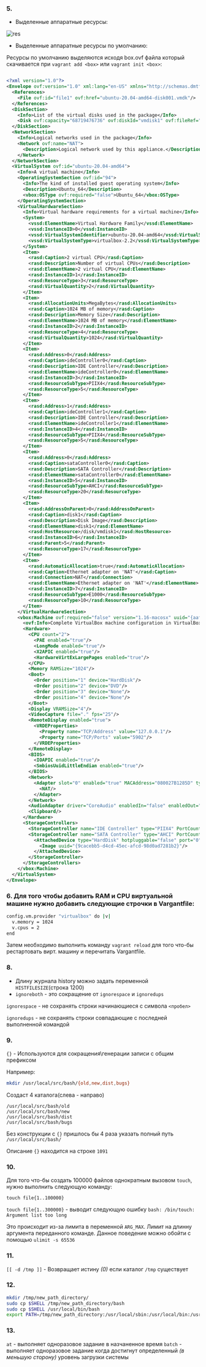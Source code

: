 ### 5.

- Выделенные аппаратные ресурсы:

![res](src/res.jpg "res")

- Выделенные аппаратные ресурсы по умолчанию: 

Ресурсы по умолчанию выделяются исходя box.ovf файла 
который скачивается при ```vagrant add <box>``` или ```vagrant init <box>```:

```xml

<?xml version="1.0"?>
<Envelope ovf:version="1.0" xml:lang="en-US" xmlns="http://schemas.dmtf.org/ovf/envelope/1" xmlns:ovf="http://schemas.dmtf.org/ovf/envelope/1" xmlns:rasd="http://schemas.dmtf.org/wbem/wscim/1/cim-schema/2/CIM_ResourceAllocationSettingData" xmlns:vssd="http://schemas.dmtf.org/wbem/wscim/1/cim-schema/2/CIM_VirtualSystemSettingData" xmlns:xsi="http://www.w3.org/2001/XMLSchema-instance" xmlns:vbox="http://www.virtualbox.org/ovf/machine">
  <References>
    <File ovf:id="file1" ovf:href="ubuntu-20.04-amd64-disk001.vmdk"/>
  </References>
  <DiskSection>
    <Info>List of the virtual disks used in the package</Info>
    <Disk ovf:capacity="68719476736" ovf:diskId="vmdisk1" ovf:fileRef="file1" ovf:format="http://www.vmware.com/interfaces/specifications/vmdk.html#streamOptimized" vbox:uuid="9cacebb5-d4cd-45ec-afcd-98d0ad7281b2"/>
  </DiskSection>
  <NetworkSection>
    <Info>Logical networks used in the package</Info>
    <Network ovf:name="NAT">
      <Description>Logical network used by this appliance.</Description>
    </Network>
  </NetworkSection>
  <VirtualSystem ovf:id="ubuntu-20.04-amd64">
    <Info>A virtual machine</Info>
    <OperatingSystemSection ovf:id="94">
      <Info>The kind of installed guest operating system</Info>
      <Description>Ubuntu_64</Description>
      <vbox:OSType ovf:required="false">Ubuntu_64</vbox:OSType>
    </OperatingSystemSection>
    <VirtualHardwareSection>
      <Info>Virtual hardware requirements for a virtual machine</Info>
      <System>
        <vssd:ElementName>Virtual Hardware Family</vssd:ElementName>
        <vssd:InstanceID>0</vssd:InstanceID>
        <vssd:VirtualSystemIdentifier>ubuntu-20.04-amd64</vssd:VirtualSystemIdentifier>
        <vssd:VirtualSystemType>virtualbox-2.2</vssd:VirtualSystemType>
      </System>
      <Item>
        <rasd:Caption>2 virtual CPU</rasd:Caption>
        <rasd:Description>Number of virtual CPUs</rasd:Description>
        <rasd:ElementName>2 virtual CPU</rasd:ElementName>
        <rasd:InstanceID>1</rasd:InstanceID>
        <rasd:ResourceType>3</rasd:ResourceType>
        <rasd:VirtualQuantity>2</rasd:VirtualQuantity>
      </Item>
      <Item>
        <rasd:AllocationUnits>MegaBytes</rasd:AllocationUnits>
        <rasd:Caption>1024 MB of memory</rasd:Caption>
        <rasd:Description>Memory Size</rasd:Description>
        <rasd:ElementName>1024 MB of memory</rasd:ElementName>
        <rasd:InstanceID>2</rasd:InstanceID>
        <rasd:ResourceType>4</rasd:ResourceType>
        <rasd:VirtualQuantity>1024</rasd:VirtualQuantity>
      </Item>
      <Item>
        <rasd:Address>0</rasd:Address>
        <rasd:Caption>ideController0</rasd:Caption>
        <rasd:Description>IDE Controller</rasd:Description>
        <rasd:ElementName>ideController0</rasd:ElementName>
        <rasd:InstanceID>3</rasd:InstanceID>
        <rasd:ResourceSubType>PIIX4</rasd:ResourceSubType>
        <rasd:ResourceType>5</rasd:ResourceType>
      </Item>
      <Item>
        <rasd:Address>1</rasd:Address>
        <rasd:Caption>ideController1</rasd:Caption>
        <rasd:Description>IDE Controller</rasd:Description>
        <rasd:ElementName>ideController1</rasd:ElementName>
        <rasd:InstanceID>4</rasd:InstanceID>
        <rasd:ResourceSubType>PIIX4</rasd:ResourceSubType>
        <rasd:ResourceType>5</rasd:ResourceType>
      </Item>
      <Item>
        <rasd:Address>0</rasd:Address>
        <rasd:Caption>sataController0</rasd:Caption>
        <rasd:Description>SATA Controller</rasd:Description>
        <rasd:ElementName>sataController0</rasd:ElementName>
        <rasd:InstanceID>5</rasd:InstanceID>
        <rasd:ResourceSubType>AHCI</rasd:ResourceSubType>
        <rasd:ResourceType>20</rasd:ResourceType>
      </Item>
      <Item>
        <rasd:AddressOnParent>0</rasd:AddressOnParent>
        <rasd:Caption>disk1</rasd:Caption>
        <rasd:Description>Disk Image</rasd:Description>
        <rasd:ElementName>disk1</rasd:ElementName>
        <rasd:HostResource>/disk/vmdisk1</rasd:HostResource>
        <rasd:InstanceID>6</rasd:InstanceID>
        <rasd:Parent>5</rasd:Parent>
        <rasd:ResourceType>17</rasd:ResourceType>
      </Item>
      <Item>
        <rasd:AutomaticAllocation>true</rasd:AutomaticAllocation>
        <rasd:Caption>Ethernet adapter on 'NAT'</rasd:Caption>
        <rasd:Connection>NAT</rasd:Connection>
        <rasd:ElementName>Ethernet adapter on 'NAT'</rasd:ElementName>
        <rasd:InstanceID>7</rasd:InstanceID>
        <rasd:ResourceSubType>E1000</rasd:ResourceSubType>
        <rasd:ResourceType>10</rasd:ResourceType>
      </Item>
    </VirtualHardwareSection>
    <vbox:Machine ovf:required="false" version="1.16-macosx" uuid="{aafc3e24-c659-4332-b081-e02fe33be53f}" name="ubuntu-20.04-amd64" OSType="Ubuntu_64" snapshotFolder="Snapshots" lastStateChange="2021-12-19T19:46:28Z">
      <ovf:Info>Complete VirtualBox machine configuration in VirtualBox format</ovf:Info>
      <Hardware>
        <CPU count="2">
          <PAE enabled="true"/>
          <LongMode enabled="true"/>
          <X2APIC enabled="true"/>
          <HardwareVirtExLargePages enabled="true"/>
        </CPU>
        <Memory RAMSize="1024"/>
        <Boot>
          <Order position="1" device="HardDisk"/>
          <Order position="2" device="DVD"/>
          <Order position="3" device="None"/>
          <Order position="4" device="None"/>
        </Boot>
        <Display VRAMSize="4"/>
        <VideoCapture file="." fps="25"/>
        <RemoteDisplay enabled="true">
          <VRDEProperties>
            <Property name="TCP/Address" value="127.0.0.1"/>
            <Property name="TCP/Ports" value="5902"/>
          </VRDEProperties>
        </RemoteDisplay>
        <BIOS>
          <IOAPIC enabled="true"/>
          <SmbiosUuidLittleEndian enabled="true"/>
        </BIOS>
        <Network>
          <Adapter slot="0" enabled="true" MACAddress="080027B1285D" type="82540EM">
            <NAT/>
          </Adapter>
        </Network>
        <AudioAdapter driver="CoreAudio" enabledIn="false" enabledOut="false"/>
        <Clipboard/>
      </Hardware>
      <StorageControllers>
        <StorageController name="IDE Controller" type="PIIX4" PortCount="2" useHostIOCache="true" Bootable="true"/>
        <StorageController name="SATA Controller" type="AHCI" PortCount="1" useHostIOCache="false" Bootable="true" IDE0MasterEmulationPort="0" IDE0SlaveEmulationPort="1" IDE1MasterEmulationPort="2" IDE1SlaveEmulationPort="3">
          <AttachedDevice type="HardDisk" hotpluggable="false" port="0" device="0">
            <Image uuid="{9cacebb5-d4cd-45ec-afcd-98d0ad7281b2}"/>
          </AttachedDevice>
        </StorageController>
      </StorageControllers>
    </vbox:Machine>
  </VirtualSystem>
</Envelope>

```
### 6. Для того чтобы добавить RAM и CPU виртуальной машине нужно добавить следующие строчки в Vargantfile:

```bash
config.vm.provider "virtualbox" do |v|
  v.memory = 1024
  v.cpus = 2
end
```
Затем необходимо выполнить команду ```vagrant reload``` 
для того что-бы рестартовать вирт. машину и перечитать Vargantfile.

### 8.

- Длину журнала history можно задать переменной ```HISTFILESIZE```(строка 1200)
- ```ignoreboth``` - это сокращение от  ```ignorespace``` и ```ignoredups```

```ignorespace``` - не сохранять строки начинающиеся с символа ```<пробел>```

```ignoredups``` -  не сохранять строки совпадающие с последней выполненной командой

### 9.

```{}```  - Используются для сокращения\генерации записи с общим префиксом

Например:

```bash
mkdir /usr/local/src/bash/{old,new,dist,bugs}
```
Создаст 4 каталога(слева - направо) 
```
/usr/local/src/bash/old
/usr/local/src/bash/new
/usr/local/src/bash/dist
/usr/local/src/bash/bugs
```
Без конструкции с ```{}``` пришлось бы 4 раза указать 
полный путь ```/usr/local/src/bash/```

Описание ```{}``` находится на строке ```1091```



### 10.

Для того что-бы создать 100000 файлов однократным вызовом ```touch```, 
нужно выполнить следующую команду:

```touch file{1..100000}```



```touch file{1..300000}``` - выводит следующую ошибку ```bash: /bin/touch: Argument list too long```

Это происходит из-за лимита в переменной ```ARG_MAX```. Лимит на длинну аргумента переданного команде.
Данное поведение можно обойти с помощью ```ulimit -s 65536```
### 11.

```[[ -d /tmp ]]``` - Возвращает истину *(0)* если каталог ```/tmp``` существует

### 12.

```bash
mkdir /tmp/new_path_directory/
sudo cp $SHELL /tmp/new_path_directory/bash
sudo cp $SHELL /usr/local/bin/bash
export PATH=/tmp/new_path_directory:/usr/local/sbin:/usr/local/bin:/usr/sbin:/bin:/usr/bin:/sbin:/usr/games:/usr/local/games:/snap/bin
```

### 13.

```at``` - выполняет одноразовое задание в назчаненное время
```batch``` - выполняет одноразовое задание когда достигнут определенный *(в меньшую сторону)* уровень загрузки системы
